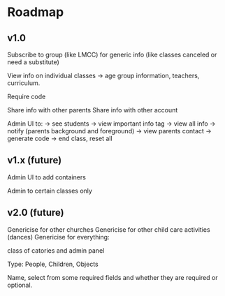 # Roadmap

## v1.0

Subscribe to group (like LMCC) for generic info (like classes canceled or need a substitute)

View info on individual classes -> age group information, teachers, curriculum.

Require code

Share info with other parents
Share info with other account

Admin UI to:
-> see students
-> view important info tag
-> view all info
-> notify (parents background and foreground)
-> view parents contact
-> generate code
-> end class, reset all

## v1.x (future)

Admin UI to add containers

Admin to certain classes only

## v2.0 (future)

Genericise for other churches
Genericise for other child care activities (dances)
Genericise for everything:

class of catories and admin panel

Type: People, Children, Objects

Name, select from some required fields and whether they are required or optional.